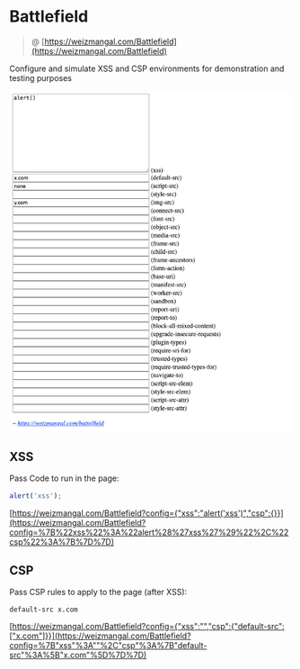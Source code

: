 # Battlefield

> @ [https://weizmangal.com/Battlefield](https://weizmangal.com/Battlefield)

Configure and simulate XSS and CSP environments for demonstration and testing purposes

![](demo.png)

## XSS

Pass Code to run in the page:

```javascript
alert('xss');
```

[https://weizmangal.com/Battlefield?config={"xss":"alert('xss')","csp":{}}](https://weizmangal.com/Battlefield?config=%7B%22xss%22%3A%22alert%28%27xss%27%29%22%2C%22csp%22%3A%7B%7D%7D)

## CSP

Pass CSP rules to apply to the page (after XSS):

```
default-src x.com
```

[https://weizmangal.com/Battlefield?config={"xss":"","csp":{"default-src":["x.com"]}}](https://weizmangal.com/Battlefield?config=%7B"xss"%3A""%2C"csp"%3A%7B"default-src"%3A%5B"x.com"%5D%7D%7D)
